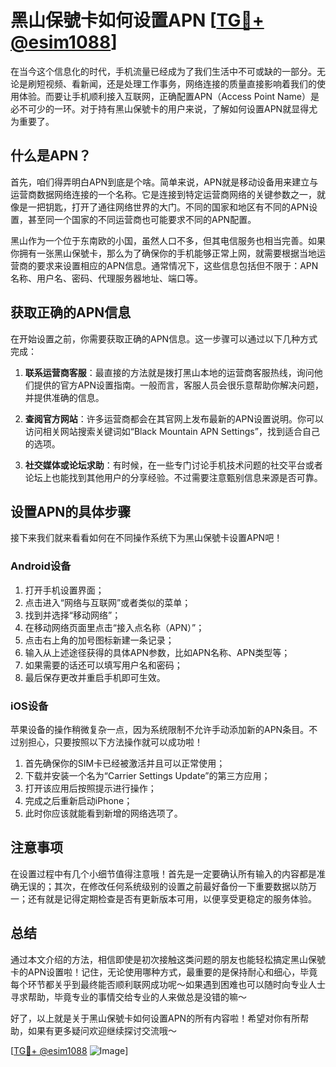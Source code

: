 # 黑山保號卡如何设置APN [[TG💪+ @esim1088](https://t.me/s/esim1088)]

在当今这个信息化的时代，手机流量已经成为了我们生活中不可或缺的一部分。无论是刷短视频、看新闻，还是处理工作事务，网络连接的质量直接影响着我们的使用体验。而要让手机顺利接入互联网，正确配置APN（Access Point Name）是必不可少的一环。对于持有黑山保號卡的用户来说，了解如何设置APN就显得尤为重要了。

## 什么是APN？

首先，咱们得弄明白APN到底是个啥。简单来说，APN就是移动设备用来建立与运营商数据网络连接的一个名称。它是连接到特定运营商网络的关键参数之一，就像是一把钥匙，打开了通往网络世界的大门。不同的国家和地区有不同的APN设置，甚至同一个国家的不同运营商也可能要求不同的APN配置。

黑山作为一个位于东南欧的小国，虽然人口不多，但其电信服务也相当完善。如果你拥有一张黑山保號卡，那么为了确保你的手机能够正常上网，就需要根据当地运营商的要求来设置相应的APN信息。通常情况下，这些信息包括但不限于：APN名称、用户名、密码、代理服务器地址、端口等。

## 获取正确的APN信息

在开始设置之前，你需要获取正确的APN信息。这一步骤可以通过以下几种方式完成：

1. **联系运营商客服**：最直接的方法就是拨打黑山本地的运营商客服热线，询问他们提供的官方APN设置指南。一般而言，客服人员会很乐意帮助你解决问题，并提供准确的信息。
   
2. **查阅官方网站**：许多运营商都会在其官网上发布最新的APN设置说明。你可以访问相关网站搜索关键词如“Black Mountain APN Settings”，找到适合自己的选项。
   
3. **社交媒体或论坛求助**：有时候，在一些专门讨论手机技术问题的社交平台或者论坛上也能找到其他用户的分享经验。不过需要注意甄别信息来源是否可靠。

## 设置APN的具体步骤

接下来我们就来看看如何在不同操作系统下为黑山保號卡设置APN吧！

### Android设备

1. 打开手机设置界面；
2. 点击进入“网络与互联网”或者类似的菜单；
3. 找到并选择“移动网络”；
4. 在移动网络页面里点击“接入点名称（APN）”；
5. 点击右上角的加号图标新建一条记录；
6. 输入从上述途径获得的具体APN参数，比如APN名称、APN类型等；
7. 如果需要的话还可以填写用户名和密码；
8. 最后保存更改并重启手机即可生效。

### iOS设备

苹果设备的操作稍微复杂一点，因为系统限制不允许手动添加新的APN条目。不过别担心，只要按照以下方法操作就可以成功啦！

1. 首先确保你的SIM卡已经被激活并且可以正常使用；
2. 下载并安装一个名为“Carrier Settings Update”的第三方应用；
3. 打开该应用后按照提示进行操作；
4. 完成之后重新启动iPhone；
5. 此时你应该就能看到新增的网络选项了。

## 注意事项

在设置过程中有几个小细节值得注意哦！首先是一定要确认所有输入的内容都是准确无误的；其次，在修改任何系统级别的设置之前最好备份一下重要数据以防万一；还有就是记得定期检查是否有更新版本可用，以便享受更稳定的服务体验。

## 总结

通过本文介绍的方法，相信即使是初次接触这类问题的朋友也能轻松搞定黑山保號卡的APN设置啦！记住，无论使用哪种方式，最重要的是保持耐心和细心，毕竟每个环节都关乎到最终能否顺利联网成功呢～如果遇到困难也可以随时向专业人士寻求帮助，毕竟专业的事情交给专业的人来做总是没错的嘛～

好了，以上就是关于黑山保號卡如何设置APN的所有内容啦！希望对你有所帮助，如果有更多疑问欢迎继续探讨交流哦～ 

[[TG💪+ @esim1088](https://t.me/s/esim1088) ![Image](https://i.postimg.cc/4NQfJmqS/Snipaste-2025-05-13-00-14-12.png)]